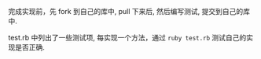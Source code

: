 完成实现前，先 fork 到自己的库中, pull 下来后, 然后编写测试, 提交到自己的库中.

test.rb 中列出了一些测试项, 每实现一个方法，通过  `ruby test.rb` 测试自己的实现是否正确.